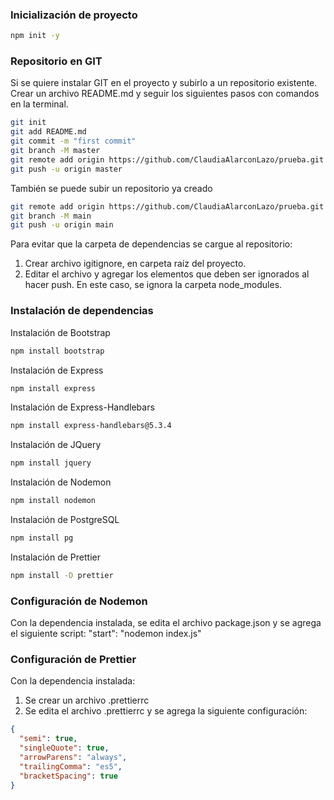 ### Inicialización de proyecto
```bash
npm init -y
```

### Repositorio en GIT
Si se quiere instalar GIT en el proyecto y subirlo a un repositorio existente.
Crear un archivo README.md y seguir los siguientes pasos con comandos en la terminal.

```bash
git init
git add README.md
git commit -m "first commit"
git branch -M master
git remote add origin https://github.com/ClaudiaAlarconLazo/prueba.git
git push -u origin master
```


También se puede subir un repositorio ya creado
```bash
git remote add origin https://github.com/ClaudiaAlarconLazo/prueba.git
git branch -M main
git push -u origin main
```

Para evitar que la carpeta de dependencias se cargue al repositorio:
1. Crear archivo igitignore, en carpeta raíz del proyecto.
2. Editar el archivo y agregar los elementos que deben ser ignorados al hacer push. En este caso, se ignora la carpeta node_modules.


### Instalación de dependencias

Instalación de Bootstrap
```bash
npm install bootstrap
```

Instalación de Express
```bash
npm install express
```

Instalación de Express-Handlebars
```bash
npm install express-handlebars@5.3.4
```

Instalación de JQuery
```bash
npm install jquery
```

Instalación de Nodemon
```bash
npm install nodemon
```

Instalación de PostgreSQL
```bash
npm install pg
```

Instalación de Prettier
```bash
npm install -D prettier
```

### Configuración de Nodemon
Con la dependencia instalada, se edita el archivo package.json y se agrega el siguiente script:
"start": "nodemon index.js"


### Configuración de Prettier
Con la dependencia instalada:
1. Se crear un archivo .prettierrc
2. Se edita el archivo .prettierrc y se agrega la siguiente configuración:
```json
{
  "semi": true,
  "singleQuote": true,
  "arrowParens": "always",
  "trailingComma": "es5",
  "bracketSpacing": true
}
```


